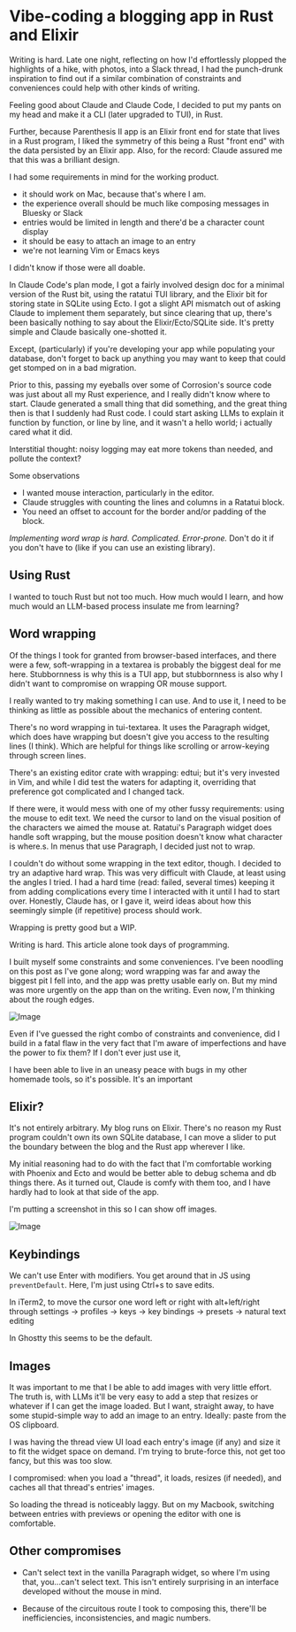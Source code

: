 # Vibe-coding a blogging app in Rust and Elixir

Writing is hard. Late one night, reflecting on how I'd effortlessly plopped the highlights of a hike, with photos, into a Slack thread, I had the punch-drunk inspiration to find out if a similar combination of constraints and conveniences could help with other kinds of writing.

Feeling good about Claude and Claude Code, I decided to put my pants on my head and make it a CLI (later upgraded to TUI), in Rust.

Further, because Parenthesis II app is an Elixir front end for state that lives in a Rust program, I liked the symmetry of this being a Rust "front end" with the data persisted by an Elixir app. Also, for the record: Claude assured me that this was a brilliant design.

I had some requirements in mind for the working product.

* it should work on Mac, because that's where I am. 
* the experience overall should be much like composing messages in Bluesky or Slack 
* entries would be limited in length and there'd be a character count display 
* it should be easy to attach an image to an entry 
* we're not learning Vim or Emacs keys

I didn't know if those were all doable.

In Claude Code's plan mode, I got a fairly involved design doc for a minimal version of the Rust bit, using the ratatui TUI library, and the Elixir bit for storing state in SQLite using Ecto. I got a slight API mismatch out of asking Claude to implement them separately, but since clearing that up, there's been basically nothing to say about the Elixir/Ecto/SQLite side. It's pretty simple and Claude basically one-shotted it.

Except, (particularly) if you're developing your app while populating your database, don't forget to back up anything you may want to keep that could get stomped on in a bad migration.


Prior to this, passing my eyeballs over some of Corrosion's source code was just about all my Rust experience, and I really didn't know where to start. Claude generated a small thing that did something, and the great thing then is that I suddenly had Rust code. I could start asking LLMs to explain it function by function, or line by line, and it wasn't a hello world; i actually cared what it did.

Interstitial thought: noisy logging may eat more tokens than needed, and pollute the context?


Some observations

* I wanted mouse interaction, particularly in the editor. 
* Claude struggles with counting the lines and columns in a Ratatui block. 
* You need an offset to account for the border and/or padding of the block.

_Implementing word wrap is hard. Complicated. Error-prone._  Don't do it if you don't have to (like if you can use an existing library).



## Using Rust

I wanted to touch Rust but not too much. How much would I learn, and how much would an LLM-based process insulate me from learning?

## Word wrapping

Of the things I took for granted from browser-based interfaces, and there were a few, soft-wrapping in a textarea is probably the biggest deal for me here. Stubbornness is why this is a TUI app, but stubbornness is also why I didn't want to compromise on wrapping OR mouse support.

I really wanted to try making something I can use. And to use it, I need to be thinking as little as possible about the mechanics of entering content.

There's no word wrapping in tui-textarea. It uses the Paragraph widget, which does have wrapping but doesn't give you access to the resulting lines (I think). Which are helpful for things like scrolling or arrow-keying through screen lines.

There's an existing editor crate with wrapping: edtui; but it's very invested in Vim, and while I did test the waters for adapting it, overriding that preference got complicated and I changed tack.



 If there were, it would mess with one of my other fussy requirements: using the mouse to edit text. We need the cursor to land on the visual position of the characters we aimed the mouse at. Ratatui's Paragraph widget does handle soft wrapping, but the mouse position doesn't know what character is where.s. In menus that use Paragraph, I decided just not to wrap.



I couldn't do without some wrapping in the text editor, though. I decided to try an adaptive hard wrap. This was very difficult with Claude, at least using the angles I tried. I had a hard time (read: failed, several times) keeping it from adding complications every time I interacted with it until I had to start over. Honestly, Claude has, or I gave it, weird ideas about how this seemingly simple (if repetitive) process should work.

Wrapping is pretty good but a WIP.

Writing is hard. This article alone took days of programming.

I built myself some constraints and some conveniences. I've been noodling on this post as I've gone along; word wrapping was far and away the biggest pit I fell into, and the app was pretty usable early on. But my mind was more urgently on the app than on the writing. Even now, I'm thinking about the rough edges.
 

![Image](images/threads/5c29294d-dd67-47e7-891e-6b454d80a960/e7cab497-a64a-47fc-98bc-bd9b2e351a88/hey.png)

Even if I've guessed the right combo of constraints and convenience, did I build in a fatal flaw in the very fact that I'm aware of imperfections and have the power to fix them? If I don't ever just use it, 

I have been able to live in an uneasy peace with bugs in my other homemade tools, so it's possible. It's an important 



## Elixir?

It's not entirely arbitrary. My blog runs on Elixir. There's no reason my Rust program couldn't own its own SQLite database, I can move a slider to put the boundary between the blog and the Rust app wherever I like. 

My initial reasoning had to do with the fact that I'm comfortable working with Phoenix and Ecto and would be better able to debug schema and db things there. As it turned out, Claude is comfy with them too, and I have hardly had to look at that side of the app.

I'm putting a screenshot in this so I can show off images.

![Image](images/threads/5c29294d-dd67-47e7-891e-6b454d80a960/screenie.png)

## Keybindings

We can't use Enter with  modifiers. You get around that in JS using `preventDefault`. Here, I'm just using Ctrl+s to save edits.

In iTerm2, to move the cursor one word left or right with alt+left/right through settings -> profiles -> keys -> key bindings -> presets -> natural text editing

In Ghostty this seems to be the default.


## Images

It was important to me that I be able to add images with very little effort. The truth is, with LLMs it'll be very easy to add a step that resizes or whatever if I can get the image loaded. But I want, straight away, to have some stupid-simple way to add an image to an entry. Ideally: paste from the OS clipboard.

I was having the thread view UI load each entry's image (if any) and size it to fit the widget space on demand. I'm trying to brute-force this, not get too fancy, but this was too slow.

I compromised: when you load a "thread", it loads, resizes (if needed), and caches all that thread's entries' images.

So loading the thread is noticeably laggy. But on my Macbook, switching between entries with previews or opening the editor with one is comfortable.

## Other compromises

* Can't select text in the vanilla Paragraph widget, so where I'm using that, you...can't select text. This isn't entirely surprising in an interface developed without the mouse in mind.

* Because of the circuitous route I took to composing this, there'll be inefficiencies, inconsistencies, and magic numbers.

